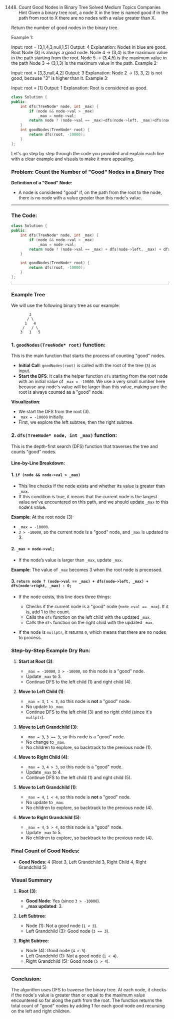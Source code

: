 1448. Count Good Nodes in Binary Tree
Solved
Medium
Topics
Companies
Hint
Given a binary tree root, a node X in the tree is named good if in the path from root to X there are no nodes with a value greater than X.

Return the number of good nodes in the binary tree.

 

Example 1:



Input: root = [3,1,4,3,null,1,5]
Output: 4
Explanation: Nodes in blue are good.
Root Node (3) is always a good node.
Node 4 -> (3,4) is the maximum value in the path starting from the root.
Node 5 -> (3,4,5) is the maximum value in the path
Node 3 -> (3,1,3) is the maximum value in the path.
Example 2:



Input: root = [3,3,null,4,2]
Output: 3
Explanation: Node 2 -> (3, 3, 2) is not good, because "3" is higher than it.
Example 3:

Input: root = [1]
Output: 1
Explanation: Root is considered as good.

```cpp
class Solution {
public:
    int dfs(TreeNode* node, int _max) {
        if (node && node->val > _max)
            _max = node->val;
        return node ? (node->val == _max)+dfs(node->left, _max)+dfs(node->right, _max) : 0;
    }
    int goodNodes(TreeNode* root) {
        return dfs(root, -10000);
    }
};
```

Let's go step by step through the code you provided and explain each line with a clear example and visuals to make it more appealing.

### Problem: Count the Number of "Good" Nodes in a Binary Tree

**Definition of a "Good" Node:**
- A node is considered "good" if, on the path from the root to the node, there is no node with a value greater than this node's value.

---

### The Code:

```cpp
class Solution {
public:
    int dfs(TreeNode* node, int _max) {
        if (node && node->val > _max)
            _max = node->val;
        return node ? (node->val == _max) + dfs(node->left, _max) + dfs(node->right, _max) : 0;
    }

    int goodNodes(TreeNode* root) {
        return dfs(root, -10000);
    }
};
```

---

### Example Tree

We will use the following binary tree as our example:

```
        3
       / \
      1   4
     /   / \
    3   1   5
```

### 1. **`goodNodes(TreeNode* root)` function**:

This is the main function that starts the process of counting "good" nodes.

- **Initial Call**: `goodNodes(root)` is called with the root of the tree (`3`) as input.
- **Start the DFS**: It calls the helper function `dfs` starting from the root node with an initial value of `_max = -10000`. We use a very small number here because any node's value will be larger than this value, making sure the root is always counted as a "good" node.

**Visualization**:
- We start the DFS from the root (3).
- `_max = -10000` initially.
- First, we explore the left subtree, then the right subtree.

### 2. **`dfs(TreeNode* node, int _max)` function**:

This is the depth-first search (DFS) function that traverses the tree and counts "good" nodes.

#### Line-by-Line Breakdown:

#### 1. `if (node && node->val > _max)`
- This line checks if the node exists and whether its value is greater than `_max`.
- If this condition is true, it means that the current node is the largest value we've encountered on this path, and we should update `_max` to this node's value.

**Example**: At the root node (3):
- `_max = -10000`.
- `3 > -10000`, so the current node is a "good" node, and `_max` is updated to 3.

#### 2. `_max = node->val;`
- If the node’s value is larger than `_max`, update `_max`.

**Example**: The value of `_max` becomes 3 when the root node is processed.

#### 3. `return node ? (node->val == _max) + dfs(node->left, _max) + dfs(node->right, _max) : 0;`
- If the node exists, this line does three things:
  - Checks if the current node is a "good" node (`node->val == _max`). If it is, add 1 to the count.
  - Calls the `dfs` function on the left child with the updated `_max`.
  - Calls the `dfs` function on the right child with the updated `_max`.

- If the node is `nullptr`, it returns `0`, which means that there are no nodes to process.

### **Step-by-Step Example Dry Run**:

1. **Start at Root (3)**:
   - `_max = -10000`, `3 > -10000`, so this node is a "good" node.
   - Update `_max` to 3.
   - Continue DFS to the left child (1) and right child (4).

2. **Move to Left Child (1)**:
   - `_max = 3`, `1 < 3`, so this node is **not** a "good" node.
   - No update to `_max`.
   - Continue DFS to the left child (3) and no right child (since it's `nullptr`).

3. **Move to Left Grandchild (3)**:
   - `_max = 3`, `3 == 3`, so this node is a "good" node.
   - No change to `_max`.
   - No children to explore, so backtrack to the previous node (1).

4. **Move to Right Child (4)**:
   - `_max = 3`, `4 > 3`, so this node is a "good" node.
   - Update `_max` to 4.
   - Continue DFS to the left child (1) and right child (5).

5. **Move to Left Grandchild (1)**:
   - `_max = 4`, `1 < 4`, so this node is **not** a "good" node.
   - No update to `_max`.
   - No children to explore, so backtrack to the previous node (4).

6. **Move to Right Grandchild (5)**:
   - `_max = 4`, `5 > 4`, so this node is a "good" node.
   - Update `_max` to 5.
   - No children to explore, so backtrack to the previous node (4).

### Final Count of Good Nodes:
- **Good Nodes**: 4 (Root 3, Left Grandchild 3, Right Child 4, Right Grandchild 5)

### Visual Summary

1. **Root (3)**:
   - **Good Node**: Yes (since `3 > -10000`).
   - **_max updated**: 3.

2. **Left Subtree**:
   - Node (1): Not a good node (`1 < 3`).
   - Left Grandchild (3): Good node (`3 == 3`).

3. **Right Subtree**:
   - Node (4): Good node (`4 > 3`).
   - Left Grandchild (1): Not a good node (`1 < 4`).
   - Right Grandchild (5): Good node (`5 > 4`).

---

### Conclusion:

The algorithm uses DFS to traverse the binary tree. At each node, it checks if the node's value is greater than or equal to the maximum value encountered so far along the path from the root. The function returns the total count of "good" nodes by adding 1 for each good node and recursing on the left and right children.

